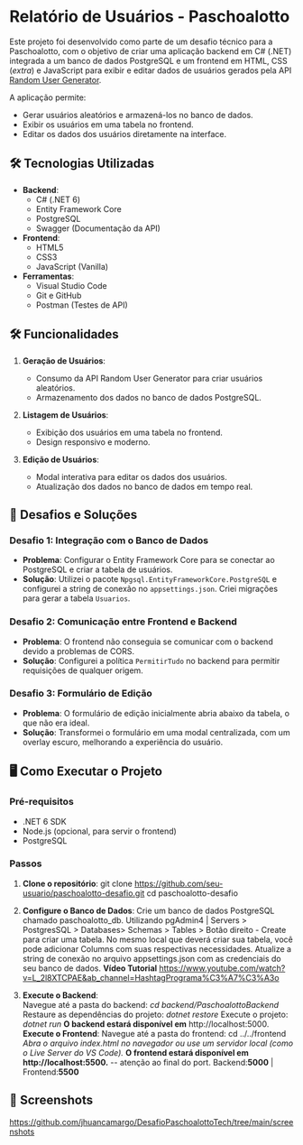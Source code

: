 # Relatório de Usuários - Paschoalotto

Este projeto foi desenvolvido como parte de um desafio técnico para a Paschoalotto, com o objetivo de criar uma aplicação backend em C# (.NET) integrada a um banco de dados PostgreSQL e um frontend em HTML, CSS (*extra*) e JavaScript para exibir e editar dados de usuários gerados pela API [Random User Generator](https://randomuser.me/).

A aplicação permite:
- Gerar usuários aleatórios e armazená-los no banco de dados.
- Exibir os usuários em uma tabela no frontend.
- Editar os dados dos usuários diretamente na interface.

## 🛠️ Tecnologias Utilizadas

- **Backend**:
  - C# (.NET 6)
  - Entity Framework Core
  - PostgreSQL
  - Swagger (Documentação da API)
- **Frontend**:
  - HTML5
  - CSS3
  - JavaScript (Vanilla)
- **Ferramentas**:
  - Visual Studio Code
  - Git e GitHub
  - Postman (Testes de API)

## 🛠️ Funcionalidades

1. **Geração de Usuários**:
   - Consumo da API Random User Generator para criar usuários aleatórios.
   - Armazenamento dos dados no banco de dados PostgreSQL.

2. **Listagem de Usuários**:
   - Exibição dos usuários em uma tabela no frontend.
   - Design responsivo e moderno.

3. **Edição de Usuários**:
   - Modal interativa para editar os dados dos usuários.
   - Atualização dos dados no banco de dados em tempo real.

## 🧠 Desafios e Soluções

### Desafio 1: Integração com o Banco de Dados
- **Problema**: Configurar o Entity Framework Core para se conectar ao PostgreSQL e criar a tabela de usuários.
- **Solução**: Utilizei o pacote `Npgsql.EntityFrameworkCore.PostgreSQL` e configurei a string de conexão no `appsettings.json`. Criei migrações para gerar a tabela `Usuarios`.

### Desafio 2: Comunicação entre Frontend e Backend
- **Problema**: O frontend não conseguia se comunicar com o backend devido a problemas de CORS.
- **Solução**: Configurei a política `PermitirTudo` no backend para permitir requisições de qualquer origem.

### Desafio 3: Formulário de Edição
- **Problema**: O formulário de edição inicialmente abria abaixo da tabela, o que não era ideal.
- **Solução**: Transformei o formulário em uma modal centralizada, com um overlay escuro, melhorando a experiência do usuário.

## 🖥️ Como Executar o Projeto

### Pré-requisitos
- .NET 6 SDK
- Node.js (opcional, para servir o frontend)
- PostgreSQL

### Passos
1. **Clone o repositório**:
   git clone https://github.com/seu-usuario/paschoalotto-desafio.git
   cd paschoalotto-desafio
   
3. **Configure o Banco de Dados**:
   Crie um banco de dados PostgreSQL chamado paschoalotto_db.
   Utilizando pgAdmin4 | Servers > PostgresSQL > Databases> Schemas > Tables > Botão direito - Create para criar uma tabela. No mesmo local que deverá criar sua tabela, você pode adicionar Columns com suas respectivas necessidades.
   Atualize a string de conexão no arquivo appsettings.json com as credenciais do seu banco de dados.
   **Vídeo Tutorial** https://www.youtube.com/watch?v=L_2l8XTCPAE&ab_channel=HashtagPrograma%C3%A7%C3%A3o
   
5. **Execute o Backend**:   
     Navegue até a pasta do backend:
*cd backend/PaschoalottoBackend*
Restaure as dependências do projeto:
*dotnet restore*
Execute o projeto:
*dotnet run*
**O backend estará disponível em** http://localhost:5000.
**Execute o Frontend**:
Navegue até a pasta do frontend:
cd ../../frontend
*Abra o arquivo index.html no navegador ou use um servidor local (como o Live Server do VS Code).*
**O frontend estará disponível em http://localhost:5500.** -- atenção ao final do port. Backend:**5000** | Frontend:**5500**

## 📸 Screenshots
https://github.com/jhuancamargo/DesafioPaschoalottoTech/tree/main/screenshots

